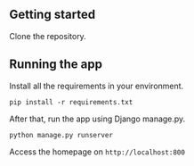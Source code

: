 ## Getting started

Clone the repository.

## Running the app

Install all the requirements in your environment.

`pip install -r requirements.txt`

After that, run the app using Django manage.py.

`python manage.py runserver`

Access the homepage on `http://localhost:800`
